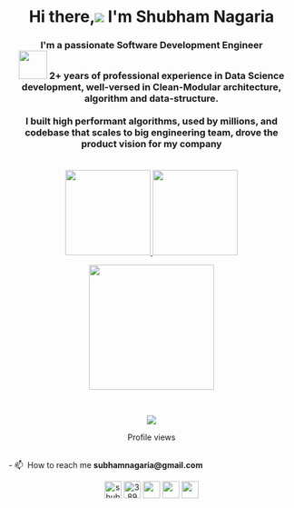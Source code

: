 <h1 align="center">Hi there,<img src="https://img.icons8.com/color/48/000000/man-raising-hand-icon.png"/> I'm Shubham Nagaria</h1>
<h3 align="center">I'm a passionate Software Development Engineer󠀠<br>
<img src="https://img.icons8.com/external-becris-flat-becris/64/000000/external-technology-literary-genres-becris-flat-becris.png" height="50" width="50"/> 󠀠󠀠2+ years of professional experience in Data Science development, well-versed in Clean-Modular architecture, algorithm and data-structure. 
  <br>
  <br>
  I built high performant algorithms, used by millions, and codebase that scales to big engineering team, drove the product vision for my company
  <br>
  <br>
<!--   Open for new opportunities -->
</h3>





<p align="center">
<a href="https://github.com/Shubham05178">
  <img height="150em" src="https://github-readme-stats-eight-theta.vercel.app/api?username=Shubham05178&show_icons=true&theme=algolia&include_all_commits=true&count_private=true&hide_border=true"/> 
 <img height="150em" src="https://github-readme-stats-eight-theta.vercel.app/api/top-langs/?username=Shubham05178&layout=compact&langs_count=8&theme=algolia&hide_border=true"/>
</a>
</p>

<p align="center">
 <img height="220em" src="http://github-readme-streak-stats.herokuapp.com?user=Shubham05178&theme=algolia&hide_border=true"/> 
</p>
 <br>
     </p>

 
<p align="center"><img src="https://activity-graph.herokuapp.com/graph?username=Shubham05178&theme=dracula"/></p>

 <p align="center">
     Profile views
  </br>
        <img  src="https://profile-counter.glitch.me/Shubham05178/count.svg" alt="">
<br><br></p>
<p>
  - 📫 󠀠󠀠 How to reach me <b>subhamnagaria@gmail.com</b>
</p>

<p align="center">
<a href="https://www.linkedin.com/in/the-shubham-nagaria/" target="blank"><img align="center" src="https://img.icons8.com/color/48/000000/linkedin-circled.png" alt="shubham-nagaria" height="30" width="30" /></a>
<a href="https://www.facebook.com/Shubhamnagaria" target="blank"><img align="center" src="https://img.icons8.com/fluency/48/000000/facebook-new.png" alt="3890770" height="30" width="30" /></a>
<a href="https://www.kaggle.com/shubhamnagaria" target="blank"><img align="center" src="https://img.icons8.com/windows/32/000000/kaggle.png" alt="" height="30" width="30" /></a>
<a href="https://twitter.com/ShubhamNagaria" target="blank"><img align="center" src="https://img.icons8.com/nolan/64/twitter.png" alt="" height="30" width="30" /></a>
<a href="https://www.quora.com/profile/Shubham-Nagaria-1" target="blank"><img align="center"  src="https://img.icons8.com/doodle/48/000000/quora--v1.png" alt="" height="30" width="30" /></a> 
</p>

